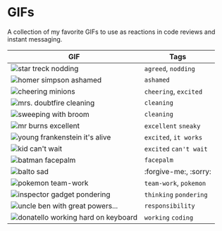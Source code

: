 # GIFs

A collection of my favorite GIFs to use as reactions in code reviews and instant messaging.

GIF | Tags
--- | ---
![star treck nodding](https://media.giphy.com/media/KffdTQfewxdbKTGEJY/giphy.gif) | `agreed`, `nodding`
![homer simpson ashamed](https://media.giphy.com/media/jUwpNzg9IcyrK/source.gif) | `ashamed`
![cheering minions](http://www.reactiongifs.com/r/cheering_minions.gif) | `cheering`, `excited`
![mrs. doubtfire cleaning](https://media.giphy.com/media/tJXZ51AOFBTGgZSY9y/source.gif) | `cleaning`
![sweeping with broom](https://media1.tenor.com/images/e34973dbb9838f13c926c6378e901808/tenor.gif?itemid=16836925) | `cleaning`
![mr burns excellent](https://media3.giphy.com/media/5nFShZWwq3fdm/giphy.gif?cid=ecf05e472nqq55qjfeuu4yk2ytcqpmh90qi8p503luqwv1wj) | `excellent` `sneaky`
![young frankenstein it's alive](https://media.giphy.com/media/l3vRlInF7QViJNOow/source.gif) | `excited`, `it works`
![kid can't wait](https://media1.tenor.com/images/6758caa542197854b1dd7575125d5487/tenor.gif?itemid=11207973) | `excited` `can't wait`
![batman facepalm](https://media.giphy.com/media/3xz2BLBOt13X9AgjEA/source.gif) | `facepalm`
![balto sad](https://media3.giphy.com/media/fxU6WfJ8eembhmZBC6/giphy.gif?cid=ecf05e47ye90rn3oes7gnmmxaa5ic3qic2xdbqz1nqhxczpq&rid=giphy.gif) | :forgive-me:, :sorry:
![pokemon team-work](https://media.giphy.com/media/l3vQXn15dRVNMru7e/giphy.gif) | `team-work`, `pokemon`
![inspector gadget pondering](https://media.giphy.com/media/14mgxYFJHXGmoo/source.gif) | `thinking` `pondering`
![uncle ben with great powers...](https://media.giphy.com/media/10KIsXhwdoerHW/source.gif) | `responsibility`
![donatello working hard on keyboard](https://media.giphy.com/media/cFdHXXm5GhJsc/source.gif) | `working` `coding`
